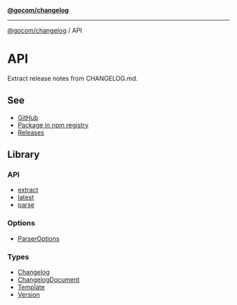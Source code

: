[**@gocom/changelog**](../README.md)

***

[@gocom/changelog](../README.md) / API

# API

Extract release notes from CHANGELOG.md.

## See

 - [GitHub](https://github.com/gocom/changelog)
 - [Package in npm registry](https://www.npmjs.com/package/@gocom/changelog)
 - [Releases](https://github.com/gocom/changelog/releases)

## Library

### API

- [extract](../API/API.extract.md)
- [latest](../API/API.latest.md)
- [parse](../API/API.parse.md)

### Options

- [ParserOptions](../Options/API.ParserOptions.md)

### Types

- [Changelog](../Types/API.Changelog.md)
- [ChangelogDocument](../Types/API.ChangelogDocument.md)
- [Template](../Types/API.Template.md)
- [Version](../Types/API.Version.md)
